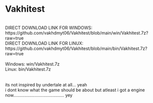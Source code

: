 # Vakhitest
<br />
DIRECT DOWNLOAD LINK FOR WINDOWS:<br />
https://github.com/vakhdmyt06/Vakhitest/blob/main/win/Vakhitest.7z?raw=true<br />
DIRECT DOWNLOAD LINK FOR LINUX:<br />
https://github.com/vakhdmyt06/Vakhitest/blob/main/bin/Vakhitest.7z?raw=true<br />
 <br />
Windows:	win/Vakhitest.7z<br />
Linux:		bin/Vakhitest.7z<br />
<br />
<br />
its not inspired by undertale at	 all...  	yeah  <br />
i dont know what the game should be about but atleast i got a engine now......................................... yey
